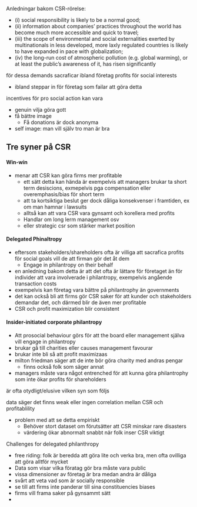 Anledningar bakom CSR-rörelse:
- (i) social responsibility is likely to be a normal good;  
- (ii) information about companies’ practices throughout the world has become much more accessible and quick to travel;
- (iii) the scope of environmental and social externalities exerted by multinationals in less developed, more laxly regulated countries is likely to have expanded in pace with globalization;
- (iv) the long-run cost of atmospheric pollution (e.g. global warming), or at least the public’s awareness of it, has risen significantly

för dessa demands sacraficar ibland företag profits för social interests
- ibland steppar in för företag som failar att göra detta


incentives för pro social action kan vara
- genuin vilja göra gott
- få bättre image
	- Få donations är dock anonyma
- self image: man vill själv tro man är bra

## Tre syner på CSR
#### Win-win
- menar att CSR kan göra firms mer profitable
	- ett sätt detta kan hända är exempelvis att managers brukar ta short term desiscions, exmepelvis pga compensation eller overemphasis/bias för short term
	- att ta kortsiktiga beslut ger dock dåliga konsekvenser i framtiden, ex om man hamnar i lawsuits
	- alltså kan att vara CSR vara gynsamt och korellera med profits
	- Handlar om long lerm management osv
	- eller strategic csr som stärker market position

#### Delegated Phinaltropy 
- eftersom stakeholders/shareholders ofta är villiga att sacrafica profits för social goals vill de att firman gör det åt dem
	- Engage in philantropy on their behalf
- en anledning bakom detta är att det ofta är lättare för företaget än för individer att vara involverade i philantropy, exempelvis angående transaction costs
- exempelvis kan företag vara bättre på philantrophy än governments
- det kan också bli att firms gör CSR saker för att kunder och stakeholders demandar det, och därmed blir de även mer profitable
- CSR och profit maximization blir consistent

#### Insider-initiated corporate philantropy
- Att prosocial behaviour görs för att the board eller management själva vill engage in philantropy
- brukar gå till charities eller causes management favourar
- brukar inte bli så att profit maximizaas
- milton friedman säger att de inte bör göra charity med andras pengar
	- finns också folk som säger annat
- managers måste vara något entrenched för att kunna göra philantrophy som inte ökar profits för shareholders

är ofta otydligt/elusive vilken syn som följs

data säger det finns weak eller ingen correlation mellan CSR och profitablility
- problem med att se detta empiriskt
	- Behöver stort dataset om förutsätter att CSR minskar rare disasters
	- värdering ökar abnormalt snabbt när folk inser CSR viktigt

Challenges for delegated philanthropy
- free riding: folk är beredda att göra lite och verka bra, men ofta ovilliga att göra alltför mycket
- Data som visar vilka föratag gör bra måste vara public
- vissa dimensioner av företag är bra medan andra är dåliga
- svårt att veta vad som är socially responsible
- se till att firms inte panderar till sina constituencies biases
- firms vill frama saker på gynsammt sätt
- 